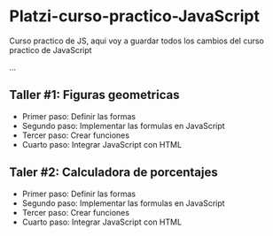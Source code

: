 # Platzi-curso-practico-JavaScript

Curso practico de JS, aqui voy a guardar todos los cambios del curso practico de JavaScript

...

## Taller #1: Figuras geometricas

- Primer paso: Definir las formas
- Segundo paso: Implementar las formulas en JavaScript
- Tercer paso: Crear funciones
- Cuarto paso: Integrar JavaScript con HTML

## Taler #2: Calculadora de porcentajes

- Primer paso: Definir las formas
- Segundo paso: Implementar las formulas en JavaScript
- Tercer paso: Crear funciones
- Cuarto paso: Integrar JavaScript con HTML
